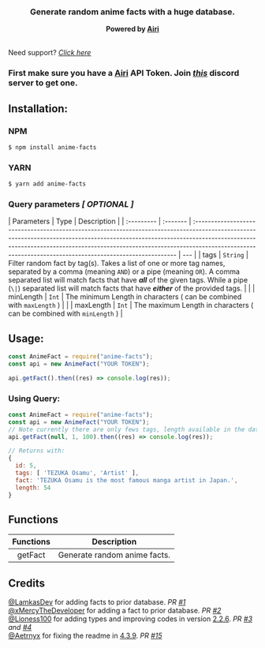 <h3 align="center"><strong>Generate random anime facts with a huge database.</strong></h3>
<center><strong>Powered by <a href="https://airi.kyoyo.me/" target="_blank">Airi</a></strong></center>
<br>

Need support? _[Click here](https://discord.gg/yyW389c)_

### First make sure you have a [Airi](https://airi.kyoyo.me/) API Token. Join _[this](https://discord.gg/yyW389c)_ discord server to get one.

## Installation:

### NPM

```bash
$ npm install anime-facts
```

### YARN

```bash
$ yarn add anime-facts
```

### Query parameters _[ OPTIONAL ]_

| Parameters | Type     | Description                                                                                                                                                                                                                                                                                                         |
| :--------- | :------- | :------------------------------------------------------------------------------------------------------------------------------------------------------------------------------------------------------------------------------------------------------------------------------------------------------------------ | --- |
| tags       | `String` | Filter random fact by tag(s). Takes a list of one or more tag names, separated by a comma (meaning `AND`) or a pipe (meaning `OR`). A comma separated list will match facts that have **_all_** of the given tags. While a pipe (`\|`) separated list will match facts that have **_either_** of the provided tags. |     |
| minLength  | `Int`    | The minimum Length in characters ( can be combined with `maxLength` )                                                                                                                                                                                                                                               |     |
| maxLength  | `Int`    | The maximum Length in characters ( can be combined with `minLength` )                                                                                                                                                                                                                                               |

## Usage:

```javascript
const AnimeFact = require("anime-facts");
const api = new AnimeFact("YOUR TOKEN");

api.getFact().then((res) => console.log(res));
```

### Using Query:

```javascript
const AnimeFact = require("anime-facts");
const api = new AnimeFact("YOUR TOKEN");
// Note currently there are only fews tags, length available in the database. So, it might return the same data multiple times.
api.getFact(null, 1, 100).then((res) => console.log(res));

// Returns with:
{
  id: 5,
  tags: [ 'TEZUKA Osamu', 'Artist' ],
  fact: 'TEZUKA Osamu is the most famous manga artist in Japan.',
  length: 54
}
```

## Functions

| **Functions** | **Description**              |
| :-----------: | ---------------------------- |
|    getFact    | Generate random anime facts. |

## Credits

[@LamkasDev](https://github.com/LamkasDev) for adding facts to prior database. _PR [#1](https://github.com/notkyoyo/anime-facts/pull/1)_\
[@xMercyTheDeveloper](https://github.com/xMercyTheDeveloper) for adding a fact to prior database. _PR [#2](https://github.com/notkyoyo/anime-facts/pull/2)_\
[@Lioness100](https://github.com/Lioness100) for adding types and improving codes in version [2.2.6](https://www.npmjs.com/package/anime-facts/v/2.2.6). _PR [#3](https://github.com/notkyoyo/anime-facts/pull/3) and [#4](https://github.com/notkyoyo/anime-facts/pull/4)_\
[@Aetrnyx](https://github.com/aetrnyx) for fixing the readme in [4.3.9](https://www.npmjs.com/package/anime-facts/v/4.3.9). _PR [#15](https://github.com/notkyoyo/anime-facts/pull/15)_
